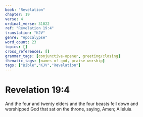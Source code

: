 ```yaml
---
book: "Revelation"
chapter: 19
verse: 4
ordinal_verse: 31022
ref: "Revelation 19:4"
translation: "KJV"
genre: "Apocalypse"
word_count: 23
topics: []
cross_references: []
grammar_tags: [conjunctive-opener, greeting/closing]
thematic_tags: [names-of-god, praise-worship]
tags: ["Bible","KJV","Revelation"]
---
```


# Revelation 19:4

And the four and twenty elders and the four beasts fell down and worshipped God that sat on the throne, saying, Amen; Alleluia.
